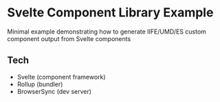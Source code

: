 # Svelte Component Library Example

Minimal example demonstrating how to generate IIFE/UMD/ES custom component output from Svelte components

## Tech

- Svelte (component framework)
- Rollup (bundler)
- BrowserSync (dev server)
